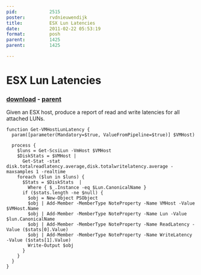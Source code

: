 ```yaml
---
pid:            2515
poster:         rvdnieuwendijk
title:          ESX Lun Latencies
date:           2011-02-22 05:53:19
format:         posh
parent:         1425
parent:         1425

---
```


# ESX Lun Latencies

### [download](2515.ps1) - [parent](1425.md)

Given an ESX host, produce a report of read and write latencies for all attached LUNs.

```posh
function Get-VMHostLunLatency {
  param([parameter(Mandatory=$true, ValueFromPipeline=$true)] $VMHost)

  process {
    $luns = Get-ScsiLun -VmHost $VMHost
    $DiskStats = $VMHost |
      Get-Stat -stat disk.totalreadlatency.average,disk.totalwritelatency.average -maxsamples 1 -realtime 
    foreach ($lun in $luns) {
      $Stats = $DiskStats  |
        Where { $_.Instance -eq $Lun.CanonicalName }
      if ($stats.length -ne $null) {
        $obj = New-Object PSObject
        $obj | Add-Member -MemberType NoteProperty -Name VMHost -Value $VMHost.Name
        $obj | Add-Member -MemberType NoteProperty -Name Lun -Value $lun.CanonicalName
        $obj | Add-Member -MemberType NoteProperty -Name ReadLatency -Value ($stats[0].Value)
        $obj | Add-Member -MemberType NoteProperty -Name WriteLatency -Value ($stats[1].Value)
        Write-Output $obj
      }
    }
  }
}
```

